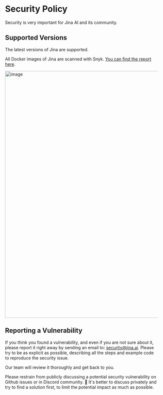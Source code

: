 # Security Policy

Security is very important for Jina AI and its community. 

## Supported Versions

The latest versions of Jina are supported.

All Docker images of Jina are scanned with Snyk. [You can find the report here](https://hub.docker.com/repository/docker/jinaai/jina).

<img width="811" alt="image" src="https://user-images.githubusercontent.com/2041322/186850148-62b9bea2-dba2-45e1-80c2-94b5f8cbc553.png">


## Reporting a Vulnerability

If you think you found a vulnerability, and even if you are not sure about it, please report it right away by sending an email to: security@jina.ai. Please try to be as explicit as possible, describing all the steps and example code to reproduce the security issue.

Our team will review it thoroughly and get back to you.

Please restrain from publicly discussing a potential security vulnerability on Github issues or in Discord community. 🙊 It's better to discuss privately and try to find a solution first, to limit the potential impact as much as possible.
